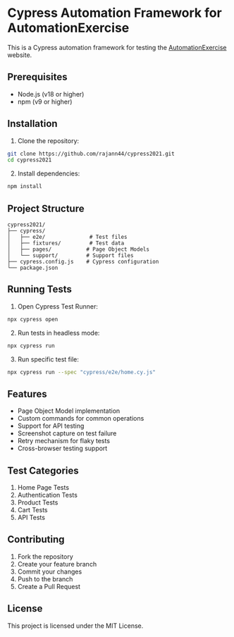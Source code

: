 # Cypress Automation Framework for AutomationExercise

This is a Cypress automation framework for testing the [AutomationExercise](https://automationexercise.com/) website.

## Prerequisites

- Node.js (v18 or higher)
- npm (v9 or higher)

## Installation

1. Clone the repository:
```bash
git clone https://github.com/rajann44/cypress2021.git
cd cypress2021
```

2. Install dependencies:
```bash
npm install
```

## Project Structure

```
cypress2021/
├── cypress/
│   ├── e2e/              # Test files
│   ├── fixtures/         # Test data
│   ├── pages/           # Page Object Models
│   └── support/         # Support files
├── cypress.config.js    # Cypress configuration
└── package.json
```

## Running Tests

1. Open Cypress Test Runner:
```bash
npx cypress open
```

2. Run tests in headless mode:
```bash
npx cypress run
```

3. Run specific test file:
```bash
npx cypress run --spec "cypress/e2e/home.cy.js"
```

## Features

- Page Object Model implementation
- Custom commands for common operations
- Support for API testing
- Screenshot capture on test failure
- Retry mechanism for flaky tests
- Cross-browser testing support

## Test Categories

1. Home Page Tests
2. Authentication Tests
3. Product Tests
4. Cart Tests
5. API Tests

## Contributing

1. Fork the repository
2. Create your feature branch
3. Commit your changes
4. Push to the branch
5. Create a Pull Request

## License

This project is licensed under the MIT License. 